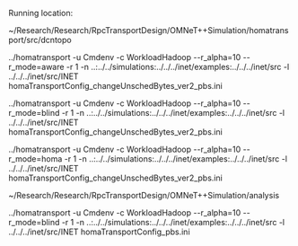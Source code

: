 Running location: 

~/Research/Research/RpcTransportDesign/OMNeT++Simulation/homatransport/src/dcntopo

../homatransport -u Cmdenv -c WorkloadHadoop --r_alpha=10 --r_mode=aware -r 1 -n ..:../../simulations:../../../inet/examples:../../../inet/src -l ../../../inet/src/INET homaTransportConfig_changeUnschedBytes_ver2_pbs.ini

../homatransport -u Cmdenv -c WorkloadHadoop --r_alpha=10 --r_mode=blind -r 1 -n ..:../../simulations:../../../inet/examples:../../../inet/src -l ../../../inet/src/INET homaTransportConfig_changeUnschedBytes_ver2_pbs.ini

../homatransport -u Cmdenv -c WorkloadHadoop --r_alpha=10 --r_mode=homa -r 1 -n ..:../../simulations:../../../inet/examples:../../../inet/src -l ../../../inet/src/INET homaTransportConfig_changeUnschedBytes_ver2_pbs.ini



~/Research/Research/RpcTransportDesign/OMNeT++Simulation/analysis


 ../homatransport -u Cmdenv -c WorkloadHadoop --r_alpha=10 --r_mode=blind -r 1 -n ..:../../simulations:../../../inet/examples:../../../inet/src -l ../../../inet/src/INET homaTransportConfig_pbs.ini 





